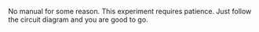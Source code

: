 No manual for some reason. This experiment requires patience. Just follow the circuit diagram and you are good to go. 
